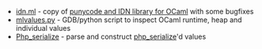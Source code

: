
* [idn.ml](idn.ml) - copy of [punycode and IDN library for OCaml](http://caml.ru/~dima/ocaml/idn.ml) with some bugfixes
* [mlvalues.py](mlvalues.py) - GDB/python script to inspect OCaml runtime, heap and individual values
* [Php_serialize](php_serialize.ml) - parse and construct [php\_serialize](http://php.net/manual/en/function.serialize.php)'d values
